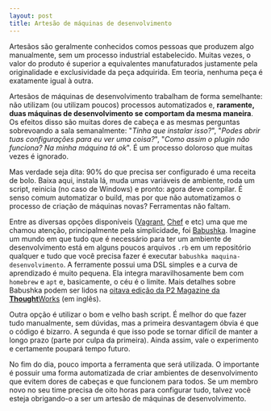 ```yaml
---
layout: post
title: Artesão de máquinas de desenvolvimento
---
```


Artesãos são geralmente conhecidos comos pessoas que produzem algo manualmente, sem um processo industrial estabelecido. Muitas vezes, o valor do produto é superior a equivalentes manufaturados justamente pela originalidade e exclusividade da peça adquirida. Em teoria, nenhuma peça é exatamente igual à outra.

Artesãos de máquinas de desenvolvimento trabalham de forma semelhante: não utilizam (ou utilizam poucos) processos automatizados e, **raramente, duas máquinas de desenvolvimento se comportam da mesma maneira**. Os efeitos disso são muitas dores de cabeça e as mesmas perguntas sobrevoando a sala semanalmente: "*Tinha que instalar isso?*", "*Podes abrir tuas configurações para eu ver uma coisa?*", "*Como assim o plugin não funciona? Na minha máquina tá ok*". É um processo doloroso que muitas vezes é ignorado.

Mas verdade seja dita: 90% do que precisa ser configurado é uma receita de bolo. Baixa aqui, instala lá, muda umas variáveis de ambiente, roda um script, reinicia (no caso de Windows) e pronto: agora deve compilar. É senso comum automatizar o build, mas por que não automatizamos o processo de criação de máquinas novas? Ferramentas não faltam.

Entre as diversas opções disponíveis ([Vagrant][vagrant], [Chef][chef] e etc) uma que me chamou atenção, principalmente pela simplicidade, foi [Babushka][babushka]. Imagine um mundo em que tudo que é necessário para ter um ambiente de desenvolvimento está em alguns poucos arquivos ``.rb`` em um repositório qualquer e tudo que você precisa fazer é executar ``babushka maquina-desenvolvimento``. A ferramente possui uma DSL simples e a curva de aprendizado é muito pequena. Ela integra maravilhosamente bem com ``homebrew`` e ``apt`` e, basicamente, o céu é o limite. Mais detalhes sobre Babushka podem ser lidos na [oitava edição da P2 Magazine da **Thought**Works][p2-babushka] (em inglês).

Outra opção é utilizar o bom e velho bash script. É melhor do que fazer tudo manualmente, sem dúvidas, mas a primeira desvantagem óbvia é que o código é bizarro. A segunda é que isso pode se tornar difícil de manter a longo prazo (parte por culpa da primeira). Ainda assim, vale o experimento e certamente poupará tempo futuro.

No fim do dia, pouco importa a ferramenta que será utilizada. O importante é possuir uma forma automatizada de criar ambientes de desenvolvimento que evitem dores de cabeças e que funcionem para todos. Se um membro novo no seu time precisa de oito horas para configurar tudo, talvez você esteja obrigando-o a ser um artesão de máquinas de desenvolvimento. 

[vagrant]:http://www.vagrantup.com/
[chef]:http://www.getchef.com/
[babushka]:https://babushka.me/
[p2-babushka]:http://thoughtworks.github.io/p2/issue08/babushka/